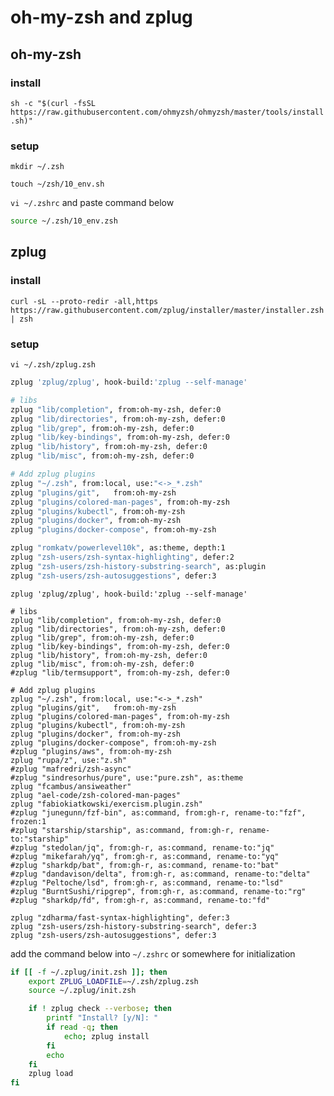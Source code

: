 # oh-my-zsh and zplug

## oh-my-zsh

### install

`sh -c "$(curl -fsSL https://raw.githubusercontent.com/ohmyzsh/ohmyzsh/master/tools/install.sh)"`

### setup

`mkdir ~/.zsh`

`touch ~/zsh/10_env.sh`

`vi ~/.zshrc` and paste command below

```sh
source ~/.zsh/10_env.zsh
```

## zplug

### install

`curl -sL --proto-redir -all,https https://raw.githubusercontent.com/zplug/installer/master/installer.zsh | zsh`

### setup

`vi ~/.zsh/zplug.zsh`
```sh
zplug 'zplug/zplug', hook-build:'zplug --self-manage'

# libs
zplug "lib/completion", from:oh-my-zsh, defer:0
zplug "lib/directories", from:oh-my-zsh, defer:0
zplug "lib/grep", from:oh-my-zsh, defer:0
zplug "lib/key-bindings", from:oh-my-zsh, defer:0
zplug "lib/history", from:oh-my-zsh, defer:0
zplug "lib/misc", from:oh-my-zsh, defer:0

# Add zplug plugins
zplug "~/.zsh", from:local, use:"<->_*.zsh"
zplug "plugins/git",   from:oh-my-zsh
zplug "plugins/colored-man-pages", from:oh-my-zsh
zplug "plugins/kubectl", from:oh-my-zsh
zplug "plugins/docker", from:oh-my-zsh
zplug "plugins/docker-compose", from:oh-my-zsh

zplug "romkatv/powerlevel10k", as:theme, depth:1
zplug "zsh-users/zsh-syntax-highlighting", defer:2
zplug "zsh-users/zsh-history-substring-search", as:plugin
zplug "zsh-users/zsh-autosuggestions", defer:3
```

```
zplug 'zplug/zplug', hook-build:'zplug --self-manage'

# libs
zplug "lib/completion", from:oh-my-zsh, defer:0
zplug "lib/directories", from:oh-my-zsh, defer:0
zplug "lib/grep", from:oh-my-zsh, defer:0
zplug "lib/key-bindings", from:oh-my-zsh, defer:0
zplug "lib/history", from:oh-my-zsh, defer:0
zplug "lib/misc", from:oh-my-zsh, defer:0
#zplug "lib/termsupport", from:oh-my-zsh, defer:0

# Add zplug plugins
zplug "~/.zsh", from:local, use:"<->_*.zsh"
zplug "plugins/git",   from:oh-my-zsh
zplug "plugins/colored-man-pages", from:oh-my-zsh
zplug "plugins/kubectl", from:oh-my-zsh
zplug "plugins/docker", from:oh-my-zsh
zplug "plugins/docker-compose", from:oh-my-zsh
#zplug "plugins/aws", from:oh-my-zsh
zplug "rupa/z", use:"z.sh"
#zplug "mafredri/zsh-async"
#zplug "sindresorhus/pure", use:"pure.zsh", as:theme
zplug "fcambus/ansiweather"
zplug "ael-code/zsh-colored-man-pages"
zplug "fabiokiatkowski/exercism.plugin.zsh"
#zplug "junegunn/fzf-bin", as:command, from:gh-r, rename-to:"fzf", frozen:1
#zplug "starship/starship", as:command, from:gh-r, rename-to:"starship"
#zplug "stedolan/jq", from:gh-r, as:command, rename-to:"jq"
#zplug "mikefarah/yq", from:gh-r, as:command, rename-to:"yq"
#zplug "sharkdp/bat", from:gh-r, as:command, rename-to:"bat"
#zplug "dandavison/delta", from:gh-r, as:command, rename-to:"delta"
#zplug "Peltoche/lsd", from:gh-r, as:command, rename-to:"lsd"
#zplug "BurntSushi/ripgrep", from:gh-r, as:command, rename-to:"rg"
#zplug "sharkdp/fd", from:gh-r, as:command, rename-to:"fd"

zplug "zdharma/fast-syntax-highlighting", defer:3
zplug "zsh-users/zsh-history-substring-search", defer:3
zplug "zsh-users/zsh-autosuggestions", defer:3
```


add the command below into `~/.zshrc` or somewhere for initialization

```sh
if [[ -f ~/.zplug/init.zsh ]]; then
    export ZPLUG_LOADFILE=~/.zsh/zplug.zsh
    source ~/.zplug/init.zsh

    if ! zplug check --verbose; then
        printf "Install? [y/N]: "
        if read -q; then
            echo; zplug install
        fi
        echo
    fi
    zplug load
fi
```